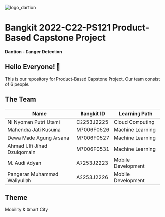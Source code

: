![logo_dantion](https://user-images.githubusercontent.com/103911439/172003339-19fab229-ba5a-46df-bb95-73601f26a0ac.svg)
# Bangkit 2022-C22-PS121 Product-Based Capstone Project
**Dantion - Danger Detection**

## Hello Everyone! 👋
This is our repository for Product-Based Capstone Project.
Our team consist of 6 people.

## The Team
<center>
 
|**Name**|**Bangkit ID**|**Learning Path**|
|--------|--------------|-----------------|
|Ni Nyoman Putri Utami |	C2253J2225	| Cloud Computing |
|Mahendra Jati Kusuma |	M7006F0526 |	Machine Learning |
|Dewa Made Agung Arsana |	M7006F0527 |	Machine Learning |
|Ahmad Ulfi Jihad Dzulqornain |	M7006F0531 |	Machine Learning |
|M. Audi Adyan |	A7253J2223 |	Mobile Development |
|Pangeran Muhammad Waliyullah |	A2253J2226 |	Mobile Development |

</center>
  
## Theme
Mobility & Smart City
